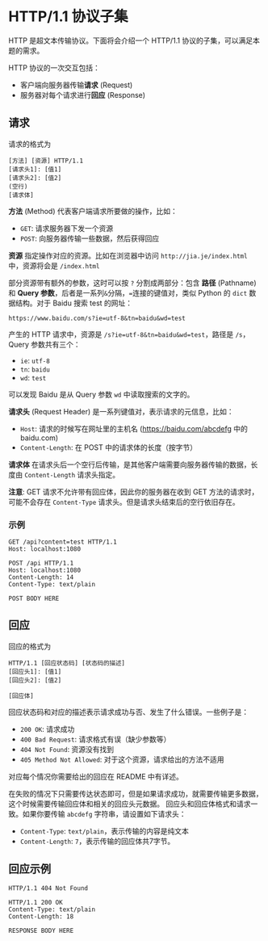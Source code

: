 # HTTP/1.1 协议子集

HTTP 是超文本传输协议。下面将会介绍一个 HTTP/1.1 协议的子集，可以满足本题的需求。

HTTP 协议的一次交互包括：

- 客户端向服务器传输**请求** (Request)
- 服务器对每个请求进行**回应** (Response)

## 请求

请求的格式为

```
[方法] [资源] HTTP/1.1
[请求头1]: [值1]
[请求头2]: [值2]
(空行)
[请求体]
```

**方法** (Method) 代表客户端请求所要做的操作，比如：

- `GET`: 请求服务器下发一个资源
- `POST`: 向服务器传输一些数据，然后获得回应

**资源** 指定操作对应的资源。比如在浏览器中访问 `http://jia.je/index.html` 中，资源将会是 `/index.html`

部分资源带有额外的参数，这时可以按 `?` 分割成两部分：包含 **路径** (Pathname) 和 **Query 参数**，后者是一系列`&`分隔，`=`连接的键值对，类似 Python 的 `dict` 数据结构。对于 Baidu 搜索 test 的网址：

```
https://www.baidu.com/s?ie=utf-8&tn=baidu&wd=test
```

产生的 HTTP 请求中，资源是 `/s?ie=utf-8&tn=baidu&wd=test`，路径是 `/s`，Query 参数共有三个：

- `ie`: `utf-8`
- `tn`: `baidu`
- `wd`: `test`

可以发现 Baidu 是从 Query 参数 `wd` 中读取搜索的文字的。

**请求头** (Request Header) 是一系列键值对，表示请求的元信息，比如：
- `Host`: 请求的时候写在网址里的主机名 (https://baidu.com/abcdefg 中的 baidu.com)
- `Content-Length`: 在 POST 中的请求体的长度（按字节）

**请求体** 在请求头后一个空行后传输，是其他客户端需要向服务器传输的数据，长度由 `Content-Length` 请求头指定。

**注意**: GET 请求不允许带有回应体，因此你的服务器在收到 GET 方法的请求时，可能不会存在 `Content-Type` 请求头。但是请求头结束后的空行依旧存在。

### 示例

```
GET /api?content=test HTTP/1.1
Host: localhost:1080

```

```
POST /api HTTP/1.1
Host: localhost:1080
Content-Length: 14
Content-Type: text/plain

POST BODY HERE
```

## 回应

回应的格式为
```
HTTP/1.1 [回应状态码] [状态码的描述]
[回应头1]: [值1]
[回应头2]: [值2]

[回应体]
```

回应状态码和对应的描述表示请求成功与否、发生了什么错误。一些例子是：

- `200 OK`: 请求成功
- `400 Bad Request`: 请求格式有误（缺少参数等）
- `404 Not Found`: 资源没有找到
- `405 Method Not Allowed`: 对于这个资源，请求给出的方法不适用

对应每个情况你需要给出的回应在 README 中有详述。

在失败的情况下只需要传达状态即可，但是如果请求成功，就需要传输更多数据，这个时候需要传输回应体和相关的回应头元数据。 回应头和回应体格式和请求一致。如果你要传输 `abcdefg` 字符串，请设置如下请求头：

- `Content-Type`: `text/plain`，表示传输的内容是纯文本
- `Content-Length`: `7`，表示传输的回应体共7字节。

## 回应示例

```
HTTP/1.1 404 Not Found

```

```
HTTP/1.1 200 OK
Content-Type: text/plain
Content-Length: 18

RESPONSE BODY HERE
```
